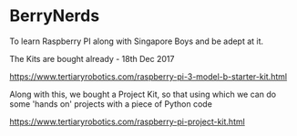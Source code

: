 # BerryNerds
To learn Raspberry PI along with Singapore Boys and be adept at it.

The Kits are bought already - 18th Dec 2017

https://www.tertiaryrobotics.com/raspberry-pi-3-model-b-starter-kit.html

Along with this, we bought a Project Kit, so that using which we can do some 'hands on' projects with a piece of Python code

https://www.tertiaryrobotics.com/raspberry-pi-project-kit.html


